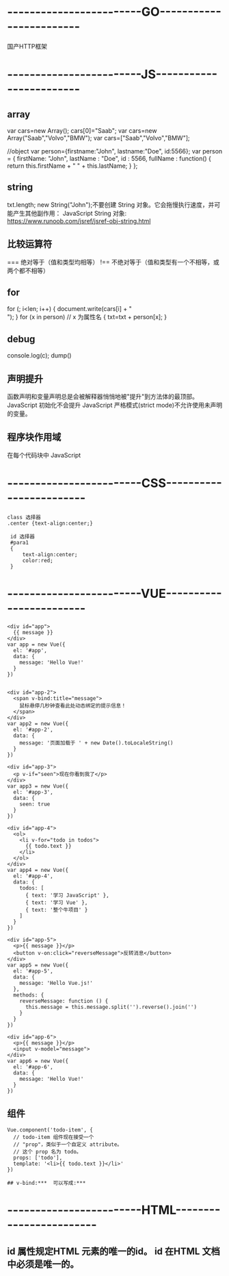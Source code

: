 # ------------------------GO------------------------
国产HTTP框架

# ------------------------JS------------------------
## array
var cars=new Array();
cars[0]="Saab";
var cars=new Array("Saab","Volvo","BMW");
var cars=["Saab","Volvo","BMW"];

//object
var person={firstname:"John", lastname:"Doe", id:5566};
var person = {
  firstName: "John",
  lastName : "Doe",
  id       : 5566,
  fullName : function() {
    return this.firstName + " " + this.lastName;
  }
};

## string
txt.length;
new String("John");不要创建 String 对象。它会拖慢执行速度，并可能产生其他副作用：
JavaScript String 对象: https://www.runoob.com/jsref/jsref-obj-string.html 

## 比较运算符
===	绝对等于（值和类型均相等）
!==	 不绝对等于（值和类型有一个不相等，或两个都不相等）

## for
for (; i<len; i++)
{ 
    document.write(cars[i] + "<br>");
}
for (x in person)  // x 为属性名
{
    txt=txt + person[x];
}

## debug
console.log(c);
dump()

## 声明提升
函数声明和变量声明总是会被解释器悄悄地被"提升"到方法体的最顶部。
JavaScript 初始化不会提升
JavaScript 严格模式(strict mode)不允许使用未声明的变量。

## 程序块作用域
在每个代码块中 JavaScript 

# ------------------------CSS------------------------
    class 选择器
    .center {text-align:center;}

     id 选择器
     #para1
     {
         text-align:center;
         color:red;
     }




# ------------------------VUE------------------------

    <div id="app">
      {{ message }}
    </div>
    var app = new Vue({
      el: '#app',
      data: {
        message: 'Hello Vue!'
      }
    })


    <div id="app-2">
      <span v-bind:title="message">
        鼠标悬停几秒钟查看此处动态绑定的提示信息！
      </span>
    </div>
    var app2 = new Vue({
      el: '#app-2',
      data: {
        message: '页面加载于 ' + new Date().toLocaleString()
      }
    })    

    <div id="app-3">
      <p v-if="seen">现在你看到我了</p>
    </div>
    var app3 = new Vue({
      el: '#app-3',
      data: {
        seen: true
      }
    })

    <div id="app-4">
      <ol>
        <li v-for="todo in todos">
          {{ todo.text }}
        </li>
      </ol>
    </div>
    var app4 = new Vue({
      el: '#app-4',
      data: {
        todos: [
          { text: '学习 JavaScript' },
          { text: '学习 Vue' },
          { text: '整个牛项目' }
        ]
      }
    })  

    <div id="app-5">
      <p>{{ message }}</p>
      <button v-on:click="reverseMessage">反转消息</button>
    </div>
    var app5 = new Vue({
      el: '#app-5',
      data: {
        message: 'Hello Vue.js!'
      },
      methods: {
        reverseMessage: function () {
          this.message = this.message.split('').reverse().join('')
        }
      }
    })

    <div id="app-6">
      <p>{{ message }}</p>
      <input v-model="message">
    </div>
    var app6 = new Vue({
      el: '#app-6',
      data: {
        message: 'Hello Vue!'
      }
    })     


## 组件
    Vue.component('todo-item', {
      // todo-item 组件现在接受一个
      // "prop"，类似于一个自定义 attribute。
      // 这个 prop 名为 todo。
      props: ['todo'],
      template: '<li>{{ todo.text }}</li>'
    })    

    ## v-bind:***  可以写成:***
# ------------------------HTML------------------------

## id 属性规定HTML 元素的唯一的id。 id 在HTML 文档中必须是唯一的。